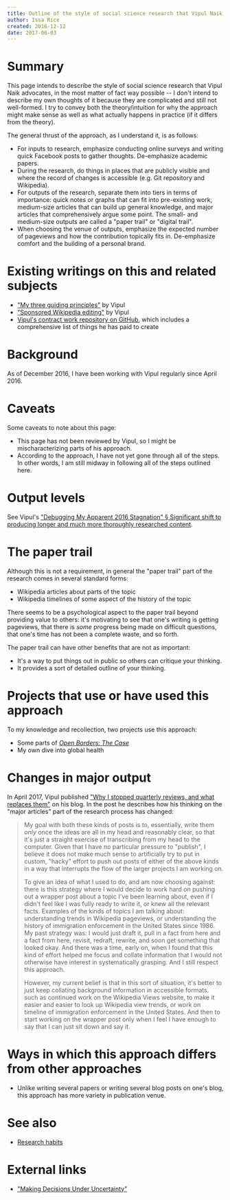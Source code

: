 ```yaml
---
title: Outline of the style of social science research that Vipul Naik advocates
author: Issa Rice
created: 2016-12-12
date: 2017-06-03
---
```


# Summary

This page intends to describe the style of social science research that Vipul
Naik advocates, in the most matter of fact way possible -- I don't intend to
describe my own thoughts of it because they are complicated and still not
well-formed.
I try to convey both the theory/intuition for why the approach might make sense
as well as what actually happens in practice (if it differs from the theory).

The general thrust of the approach, as I understand it, is as follows:

  * For inputs to research, emphasize conducting online surveys and writing
    quick Facebook posts to gather thoughts.
    De-emphasize academic papers.
  * During the research, do things in places that are publicly visible and
    where the record of changes is accessible (e.g. Git repository and
    Wikipedia).
  * For outputs of the research, separate them into tiers in terms of
    importance: quick notes or graphs that can fit into pre-existing work,
    medium-size articles that can build up general knowledge, and major
    articles that comprehensively argue some point.
    The small- and medium-size outputs are called a "paper trail" or "digital
    trail".
  * When choosing the venue of outputs, emphasize the expected number of
    pageviews and how the contribution topically fits in.
    De-emphasize comfort and the building of a personal brand.

# Existing writings on this and related subjects

  * ["My three guiding principles"](http://vipulnaik.com/blog/my-three-guiding-principles/)
    by Vipul
  * ["Sponsored Wikipedia editing"](http://vipulnaik.com/sponsored-wikipedia-editing/)
    by Vipul
  * [Vipul's contract work repository on GitHub](https://github.com/vipulnaik/contractwork),
    which includes a comprehensive list of things he has paid to create

# Background

As of December 2016, I have been working with Vipul regularly since April 2016.

# Caveats

Some caveats to note about this page:

  * This page has not been reviewed by Vipul, so I might be mischaracterizing
    parts of his approach.
  * According to the approach, I have not yet gone through all of the steps.
    In other words, I am still midway in following all of the steps outlined
    here.

# Output levels

See Vipul's ["Debugging My Apparent 2016 Stagnation" § Significant shift to
producing longer and much more thoroughly researched content](http://vipulnaik.com/blog/debugging-my-apparent-2016-stagnation/).

# The paper trail

Although this is not a requirement, in general the "paper trail" part of the
research comes in several standard forms:

  * Wikipedia articles about parts of the topic
  * Wikipedia timelines of some aspect of the history of the topic

There seems to be a psychological aspect to the paper trail beyond providing
value to others: it's motivating to see that one's writing is getting
pageviews, that there is *some* progress being made on difficult questions,
that one's time has not been a complete waste, and so forth.

The paper trail can have other benefits that are not as important:

  * It's a way to put things out in public so others can critique your
    thinking.
  * It provides a sort of detailed outline of your thinking.

# Projects that use or have used this approach

To my knowledge and recollection, two projects use this approach:

  * Some parts of [*Open Borders: The Case*](http://openborders.info)
  * My own dive into global health

# Changes in major output

In April 2017, Vipul published ["Why I stopped quarterly reviews, and what
replaces them"][stop_quarterly] on his blog.
In the post he describes how his thinking on the "major articles" part of the
research process has changed:

> My goal with both these kinds of posts is to, essentially, write them *only*
> once the ideas are all in my head and reasonably clear, so that it's just a
> straight exercise of transcribing from my head to the computer. Given that I
> have no particular pressure to "publish", I believe it does not make much
> sense to artificially try to put in custom, "hacky" effort to push out posts
> of either of the above kinds in a way that interrupts the flow of the larger
> projects I am working on.
>
> To give an idea of what I used to do, and am now choosing against: there is
> this strategy where I would decide to work hard on pushing out a wrapper post
> about a topic I've been learning about, even if I didn't feel like I was
> fully ready to write it, or knew all the relevant facts. Examples of the
> kinds of topics I am talking about: understanding trends in Wikipedia
> pageviews, or understanding the history of immigration enforcement in the
> United States since 1986. My past strategy was: I would just draft it, pull
> in a fact from here and a fact from here, revisit, redraft, rewrite, and soon
> get something that looked okay. And there was a time, early on, when I found
> that this kind of effort helped me focus and collate information that I would
> not otherwise have interest in systematically grasping. And I still respect
> this approach.
>
> However, my current belief is that in this sort of situation, it's better to
> just keep collating background information in accessible formats. such as
> continued work on the Wikipedia Views website, to make it easier and easier
> to look up Wikipedia view trends, or work on timeline of immigration
> enforcement in the United States. And then to start working on the wrapper
> post only when I feel I have enough to say that I can just sit down and say
> it.

# Ways in which this approach differs from other approaches

  * Unlike writing several papers or writing several blog posts on one's blog,
    this approach has more variety in publication venue.

# See also

  * [Research habits]()

# External links

  * ["Making Decisions Under Uncertainty"](https://medium.com/lessons-from-mckinsey/making-decisions-under-uncertainty-c1d1dfbb02b2)

[stop_quarterly]: https://vipulnaik.com/blog/why-i-stopped-quarterly-reviews-and-what-replaces-them/ "“Why I stopped quarterly reviews, and what replaces them”. Vipul Naik. April 9, 2017. Retrieved June 3, 2017."
